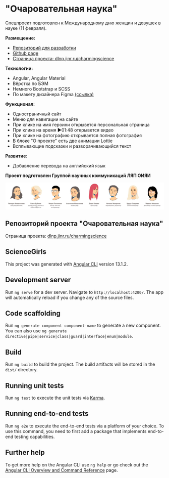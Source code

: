 # "Очаровательная наука"

Спецпроект подготовлен к Международному дню женщин и девушек в науке (11 февраля).

**Размещение:**

- [Репозиторий для разработки](https://github.com/vkozh/science-girls)
- [Github page](https://vkozh.github.io/scigirls.github.io/)
- [Страница проекта: dlnp.jinr.ru/charmingscience](https://dlnp.jinr.ru/charmingscience)

**Технологии:**

- Angular, Angular Material
- Вёрстка по БЭМ
- Немного Bootstrap и SCSS
- По макету дизайнера Figma [(ссылка)](https://www.figma.com/file/zFw16jNYDH8ikSNkUKeBUe/women_scientists?node-id=0%3A1)

**Функционал:**

- Одностраничный сайт
- Меню для навигации на сайте
- При клике на имя героини открывется персональная страница
- При клике на время ▶01:48 открывется видео
- При клике на фотографию открывается полная фотография
- В блоке "О проекте" есть две анимации Lottie
- Всплывающие подсказки и разворачивающийся текст

**Развитие:**

- Добавление перевода на английский язык

**Проект подготовлен Группой научных коммуникаций ЛЯП ОИЯИ**

![Team](team.JPG)

## Репозиторий проекта "Очаровательная наука"

Страница проекта: [dlnp.jinr.ru/charmingscience](https://dlnp.jinr.ru/charmingscience)

## ScienceGirls

This project was generated with [Angular CLI](https://github.com/angular/angular-cli) version 13.1.2.

## Development server

Run `ng serve` for a dev server. Navigate to `http://localhost:4200/`. The app will automatically reload if you change any of the source files.

## Code scaffolding

Run `ng generate component component-name` to generate a new component. You can also use `ng generate directive|pipe|service|class|guard|interface|enum|module`.

## Build

Run `ng build` to build the project. The build artifacts will be stored in the `dist/` directory.

## Running unit tests

Run `ng test` to execute the unit tests via [Karma](https://karma-runner.github.io).

## Running end-to-end tests

Run `ng e2e` to execute the end-to-end tests via a platform of your choice. To use this command, you need to first add a package that implements end-to-end testing capabilities.

## Further help

To get more help on the Angular CLI use `ng help` or go check out the [Angular CLI Overview and Command Reference](https://angular.io/cli) page.
